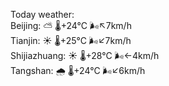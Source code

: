 Today weather:  
Beijing: ⛅️  🌡️+24°C 🌬️↖7km/h  
Tianjin: ☀️   🌡️+25°C 🌬️↙7km/h  
Shijiazhuang: ☀️   🌡️+28°C 🌬️←4km/h  
Tangshan: 🌧   🌡️+24°C 🌬️↙6km/h  
